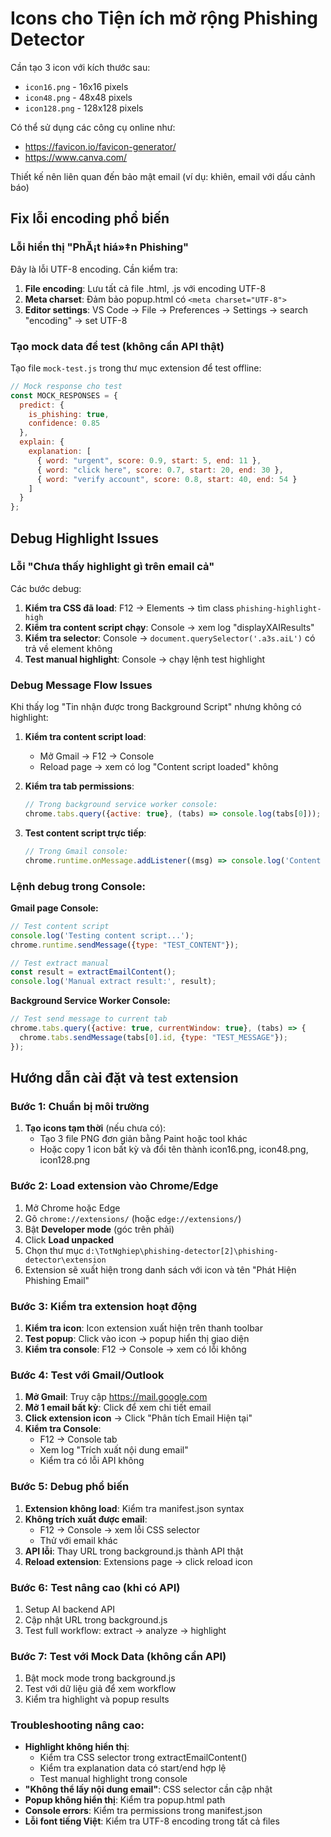 # Icons cho Tiện ích mở rộng Phishing Detector

Cần tạo 3 icon với kích thước sau:
- `icon16.png` - 16x16 pixels
- `icon48.png` - 48x48 pixels  
- `icon128.png` - 128x128 pixels

Có thể sử dụng các công cụ online như:
- https://favicon.io/favicon-generator/
- https://www.canva.com/

Thiết kế nên liên quan đến bảo mật email (ví dụ: khiên, email với dấu cảnh báo)

## Fix lỗi encoding phổ biến

### Lỗi hiển thị "PhĂ¡t hiá»‡n Phishing"
Đây là lỗi UTF-8 encoding. Cần kiểm tra:
1. **File encoding**: Lưu tất cả file .html, .js với encoding UTF-8
2. **Meta charset**: Đảm bảo popup.html có `<meta charset="UTF-8">`
3. **Editor settings**: VS Code → File → Preferences → Settings → search "encoding" → set UTF-8

### Tạo mock data để test (không cần API thật)
Tạo file `mock-test.js` trong thư mục extension để test offline:

```javascript
// Mock response cho test
const MOCK_RESPONSES = {
  predict: {
    is_phishing: true,
    confidence: 0.85
  },
  explain: {
    explanation: [
      { word: "urgent", score: 0.9, start: 5, end: 11 },
      { word: "click here", score: 0.7, start: 20, end: 30 },
      { word: "verify account", score: 0.8, start: 40, end: 54 }
    ]
  }
};
```

## Debug Highlight Issues

### Lỗi "Chưa thấy highlight gì trên email cả"
Các bước debug:
1. **Kiểm tra CSS đã load**: F12 → Elements → tìm class `phishing-highlight-high`
2. **Kiểm tra content script chạy**: Console → xem log "displayXAIResults"
3. **Kiểm tra selector**: Console → `document.querySelector('.a3s.aiL')` có trả về element không
4. **Test manual highlight**: Console → chạy lệnh test highlight

### Debug Message Flow Issues
Khi thấy log "Tin nhận được trong Background Script" nhưng không có highlight:

1. **Kiểm tra content script load**: 
   - Mở Gmail → F12 → Console
   - Reload page → xem có log "Content script loaded" không

2. **Kiểm tra tab permissions**:
   ```javascript
   // Trong background service worker console:
   chrome.tabs.query({active: true}, (tabs) => console.log(tabs[0]));
   ```

3. **Test content script trực tiếp**:
   ```javascript
   // Trong Gmail console:
   chrome.runtime.onMessage.addListener((msg) => console.log('Content received:', msg));
   ```

### Lệnh debug trong Console:

**Gmail page Console:**
```javascript
// Test content script
console.log('Testing content script...');
chrome.runtime.sendMessage({type: "TEST_CONTENT"});

// Test extract manual
const result = extractEmailContent();
console.log('Manual extract result:', result);
```

**Background Service Worker Console:**
```javascript
// Test send message to current tab
chrome.tabs.query({active: true, currentWindow: true}, (tabs) => {
  chrome.tabs.sendMessage(tabs[0].id, {type: "TEST_MESSAGE"});
});
```

## Hướng dẫn cài đặt và test extension

### Bước 1: Chuẩn bị môi trường
1. **Tạo icons tạm thời** (nếu chưa có):
   - Tạo 3 file PNG đơn giản bằng Paint hoặc tool khác
   - Hoặc copy 1 icon bất kỳ và đổi tên thành icon16.png, icon48.png, icon128.png

### Bước 2: Load extension vào Chrome/Edge
1. Mở Chrome hoặc Edge
2. Gõ `chrome://extensions/` (hoặc `edge://extensions/`)
3. Bật **Developer mode** (góc trên phải)
4. Click **Load unpacked**
5. Chọn thư mục `d:\TotNghiep\phishing-detector[2]\phishing-detector\extension`
6. Extension sẽ xuất hiện trong danh sách với icon và tên "Phát Hiện Phishing Email"

### Bước 3: Kiểm tra extension hoạt động
1. **Kiểm tra icon**: Icon extension xuất hiện trên thanh toolbar
2. **Test popup**: Click vào icon → popup hiển thị giao diện
3. **Kiểm tra console**: F12 → Console → xem có lỗi không

### Bước 4: Test với Gmail/Outlook
1. **Mở Gmail**: Truy cập https://mail.google.com
2. **Mở 1 email bất kỳ**: Click để xem chi tiết email
3. **Click extension icon** → Click "Phân tích Email Hiện tại"
4. **Kiểm tra Console**: 
   - F12 → Console tab
   - Xem log "Trích xuất nội dung email"
   - Kiểm tra có lỗi API không

### Bước 5: Debug phổ biến
1. **Extension không load**: Kiểm tra manifest.json syntax
2. **Không trích xuất được email**: 
   - F12 → Console → xem lỗi CSS selector
   - Thử với email khác
3. **API lỗi**: Thay URL trong background.js thành API thật
4. **Reload extension**: Extensions page → click reload icon

### Bước 6: Test nâng cao (khi có API)
1. Setup AI backend API
2. Cập nhật URL trong background.js
3. Test full workflow: extract → analyze → highlight

### Bước 7: Test với Mock Data (không cần API)
1. Bật mock mode trong background.js
2. Test với dữ liệu giả để xem workflow
3. Kiểm tra highlight và popup results

### Troubleshooting nâng cao:
- **Highlight không hiển thị**: 
  - Kiểm tra CSS selector trong extractEmailContent()
  - Kiểm tra explanation data có start/end hợp lệ
  - Test manual highlight trong console
- **"Không thể lấy nội dung email"**: CSS selector cần cập nhật
- **Popup không hiển thị**: Kiểm tra popup.html path
- **Console errors**: Kiểm tra permissions trong manifest.json
- **Lỗi font tiếng Việt**: Kiểm tra UTF-8 encoding trong tất cả files

